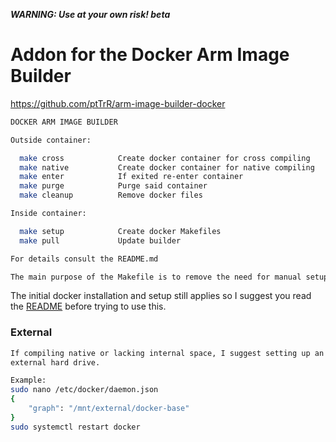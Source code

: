 ***WARNING: Use at your own risk! beta***

# Addon for the Docker Arm Image Builder

https://github.com/ptTrR/arm-image-builder-docker

```sh
DOCKER ARM IMAGE BUILDER

Outside container: 

  make cross            Create docker container for cross compiling
  make native           Create docker container for native compiling
  make enter            If exited re-enter container
  make purge            Purge said container
  make cleanup          Remove docker files

Inside container: 

  make setup            Create docker Makefiles
  make pull             Update builder

For details consult the README.md
```

```sh
The main purpose of the Makefile is to remove the need for manual setup
```

The initial docker installation and setup still applies so I suggest you
read the [README](https://github.com/ptTrR/arm-image-builder-docker/blob/main/README.md) before trying to use this.

### External 
```sh
If compiling native or lacking internal space, I suggest setting up an
external hard drive.

Example:
sudo nano /etc/docker/daemon.json
{
    "graph": "/mnt/external/docker-base"
}
sudo systemctl restart docker
```
